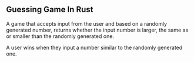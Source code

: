 ## Guessing Game In Rust

A game that accepts input from the user and based on a randomly generated number, returns whether the input number is larger, the same as or smaller than the randomly generated one. 

A user wins when they input a number similar to the randomly generated one.
